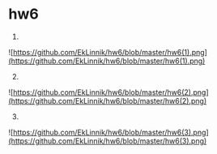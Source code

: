 # hw6
1. 

![https://github.com/EkLinnik/hw6/blob/master/hw6(1).png](https://github.com/EkLinnik/hw6/blob/master/hw6(1).png)

2. 

![https://github.com/EkLinnik/hw6/blob/master/hw6(2).png](https://github.com/EkLinnik/hw6/blob/master/hw6(2).png)

3. 

![https://github.com/EkLinnik/hw6/blob/master/hw6(3).png](https://github.com/EkLinnik/hw6/blob/master/hw6(3).png)
